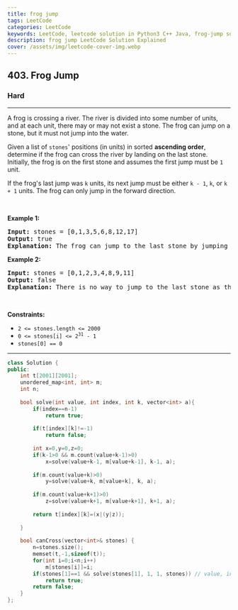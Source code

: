 ```yaml
---
title: frog jump
tags: LeetCode
categories: LeetCode
keywords: LeetCode, leetcode solution in Python3 C++ Java, frog-jump solution
description: frog jump LeetCode Solution Explained
cover: /assets/img/leetcode-cover-img.webp
---
```





<h2>403. Frog Jump</h2><h3>Hard</h3><hr><div><p>A frog is crossing a river. The river is divided into some number of units, and at each unit, there may or may not exist a stone. The frog can jump on a stone, but it must not jump into the water.</p>

<p>Given a list of <code>stones</code>' positions (in units) in sorted <strong>ascending order</strong>, determine if the frog can cross the river by landing on the last stone. Initially, the frog is on the first stone and assumes the first jump must be <code>1</code> unit.</p>

<p>If the frog's last jump was <code>k</code> units, its next jump must be either <code>k - 1</code>, <code>k</code>, or <code>k + 1</code> units. The frog can only jump in the forward direction.</p>

<p>&nbsp;</p>
<p><strong>Example 1:</strong></p>

<pre><strong>Input:</strong> stones = [0,1,3,5,6,8,12,17]
<strong>Output:</strong> true
<strong>Explanation:</strong> The frog can jump to the last stone by jumping 1 unit to the 2nd stone, then 2 units to the 3rd stone, then 2 units to the 4th stone, then 3 units to the 6th stone, 4 units to the 7th stone, and 5 units to the 8th stone.
</pre>

<p><strong>Example 2:</strong></p>

<pre><strong>Input:</strong> stones = [0,1,2,3,4,8,9,11]
<strong>Output:</strong> false
<strong>Explanation:</strong> There is no way to jump to the last stone as the gap between the 5th and 6th stone is too large.
</pre>

<p>&nbsp;</p>
<p><strong>Constraints:</strong></p>

<ul>
	<li><code>2 &lt;= stones.length &lt;= 2000</code></li>
	<li><code>0 &lt;= stones[i] &lt;= 2<sup>31</sup> - 1</code></li>
	<li><code>stones[0] == 0</code></li>
</ul>
</div>

---




```cpp
class Solution {
public:
    int t[2001][2001];
    unordered_map<int, int> m;
    int n;
    
    bool solve(int value, int index, int k, vector<int> a){
        if(index==n-1)
            return true;
        
        if(t[index][k]!=-1)
            return false;
        
        int x=0,y=0,z=0;
        if(k-1>0 && m.count(value+k-1)>0)
            x=solve(value+k-1, m[value+k-1], k-1, a);
        
        if(m.count(value+k)>0)
            y=solve(value+k, m[value+k], k, a);
        
        if(m.count(value+k+1)>0)
            z=solve(value+k+1, m[value+k+1], k+1, a);
        
        return t[index][k]=(x|(y|z));
        
    }
    
    bool canCross(vector<int>& stones) {
        n=stones.size();
        memset(t,-1,sizeof(t));
        for(int i=0;i<n;i++)
            m[stones[i]]=i;
        if(stones[1]==1 && solve(stones[1], 1, 1, stones)) // value, index, k
            return true;
        return false;
    }
};
```
